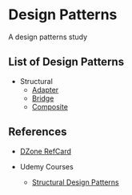 # Design Patterns
A design patterns study

## List of Design Patterns

- Structural
  - [Adapter](./structural/adapter-pattern)
  - [Bridge](./structural/bridge-pattern)
  - [Composite](./structural/composite-pattern)



## References

 - [DZone RefCard](https://dzone.com/storage/assets/6848282-rc0008-designpatterns-online.pdf)

 - Udemy Courses
    - [Structural Design Patterns](https://www.udemy.com/learn-structural-design-patterns-in-java/)
